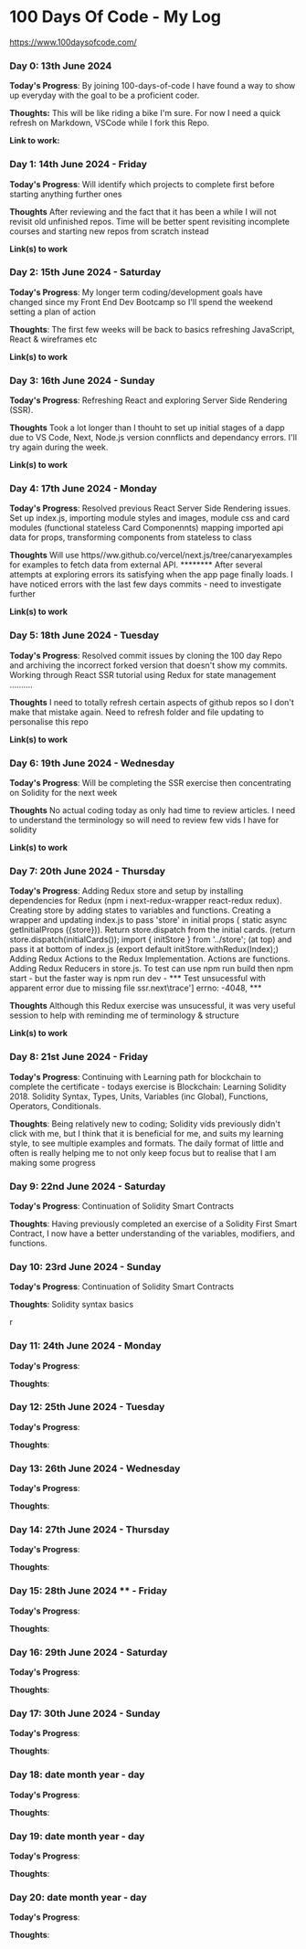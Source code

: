  # 100 Days Of Code - My Log
 https://www.100daysofcode.com/

### Day 0: 13th June 2024

**Today's Progress**: By joining 100-days-of-code I have found a way to show up everyday with the goal to be a proficient coder.  

**Thoughts:** This will be like riding a bike I'm sure. For now I need a quick refresh on Markdown, VSCode while I fork this Repo. 

**Link to work:** 



### Day 1: 14th June 2024 - Friday

**Today's Progress**: Will identify which projects to complete first before starting anything further ones

**Thoughts** After reviewing and the fact that it has been a while I will not revisit old unfinished repos. Time will be better spent revisiting incomplete courses and starting new repos from scratch instead

**Link(s) to work**



### Day 2: 15th June 2024 - Saturday

**Today's Progress**: My longer term coding/development goals have changed since my Front End Dev Bootcamp so I'll spend the weekend setting a plan of action

**Thoughts**: The first few weeks will be back to basics refreshing JavaScript, React & wireframes etc 

**Link(s) to work**



### Day 3: 16th June 2024 - Sunday

**Today's Progress**: Refreshing React and exploring Server Side Rendering (SSR). 

**Thoughts** Took a lot longer than I thouht to set up initial stages of a dapp due to VS Code, Next, Node.js version connflicts and dependancy errors. I'll try again during the week. 

**Link(s) to work**



### Day 4: 17th June 2024 - Monday

**Today's Progress**: Resolved previous React Server Side Rendering issues. Set up index.js, importing module styles and images, module css and card modules (functional stateless Card Componennts) mapping imported api data for props, transforming components from stateless to class

**Thoughts** Will use https//ww.github.co/vercel/next.js/tree/canaryexamples for examples to fetch data from external API. ******** After several attempts at exploring errors its satisfying when the app page finally loads. I have noticed errors with the last few days commits  - need to investigate further

**Link(s) to work**



### Day 5: 18th June 2024 - Tuesday

**Today's Progress**: Resolved commit issues by cloning the 100 day Repo and archiving the incorrect forked version that doesn't show my commits. Working through React SSR tutorial using Redux for state management ..........

**Thoughts** I need to totally refresh certain aspects of github repos so I don't make that mistake again. Need to refresh folder and file updating to personalise this repo

**Link(s) to work**



### Day 6: 19th June 2024 - Wednesday

**Today's Progress**: Will be completing the SSR exercise then concentrating on Solidity for the next week 

**Thoughts** No actual coding today as only had time to review articles. I need to understand the terminology so will need to review few vids I have for solidity

**Link(s) to work**



### Day 7: 20th June 2024 - Thursday

**Today's Progress**: Adding Redux store and setup by installing dependencies for Redux (npm i next-redux-wrapper react-redux redux). Creating store by adding states to variables and functions. Creating a wrapper and updating index.js to pass 'store' in initial props ( static async getInitialProps ({store})). Return store.dispatch from the initial cards. (return store.dispatch(initialCards());
import { initStore } from '../store'; (at top) and pass it at bottom of index.js (export default initStore.withRedux(Index);)
Adding Redux Actions to the Redux Implementation. Actions are functions.  Adding Redux Reducers in store.js. 
To test can use npm run build then npm start  - but the faster way is npm run dev - *** Test unsucessful with apparent error due to missing file ssr\.next\trace']   errno: -4048, ***

**Thoughts** Although this Redux exercise was unsucessful, it was very useful session to help with reminding me of terminology & structure

**Link(s) to work**



### Day 8: 21st June 2024  - Friday

**Today's Progress**: Continuing with Learning path for blockchain to complete the certificate  - todays exercise is Blockchain: Learning Solidity 2018. Solidity Syntax, Types, Units, Variables (inc Global), Functions, Operators, Conditionals. 

**Thoughts**: Being relatively new to coding; Solidity vids previously didn't click with me, but I think that it is beneficial for me, and suits my learning style, to see multiple examples and formats. The daily format of little and often is really helping me to not only keep focus but to realise that I am making some progress


### Day 9: 22nd June 2024  - Saturday

**Today's Progress**: Continuation of Solidity Smart Contracts

**Thoughts**: Having previously completed an exercise of a Solidity First Smart Contract, I now have a better understanding of the variables, modifiers, and functions. 



### Day 10: 23rd June 2024  - Sunday 

**Today's Progress**: Continuation of Solidity Smart Contracts

**Thoughts**: Solidity syntax basics 

r

### Day 11: 24th June 2024  - Monday 

**Today's Progress**: 

**Thoughts**:



### Day 12: 25th June 2024  - Tuesday

**Today's Progress**: 

**Thoughts**:



### Day 13: 26th June 2024 - Wednesday 

**Today's Progress**: 

**Thoughts**:



### Day 14: 27th June 2024  - Thursday 

**Today's Progress**: 

**Thoughts**:



### Day 15: 28th June 2024 **  - Friday 

**Today's Progress**: 

**Thoughts**:



### Day 16: 29th June 2024  - Saturday 

**Today's Progress**: 

**Thoughts**:



### Day 17: 30th June 2024  - Sunday 

**Today's Progress**: 

**Thoughts**:



### Day 18: date month year  - day 

**Today's Progress**: 

**Thoughts**:



### Day 19: date month year  - day 

**Today's Progress**: 

**Thoughts**:



### Day 20: date month year  - day 

**Today's Progress**: 

**Thoughts**:
